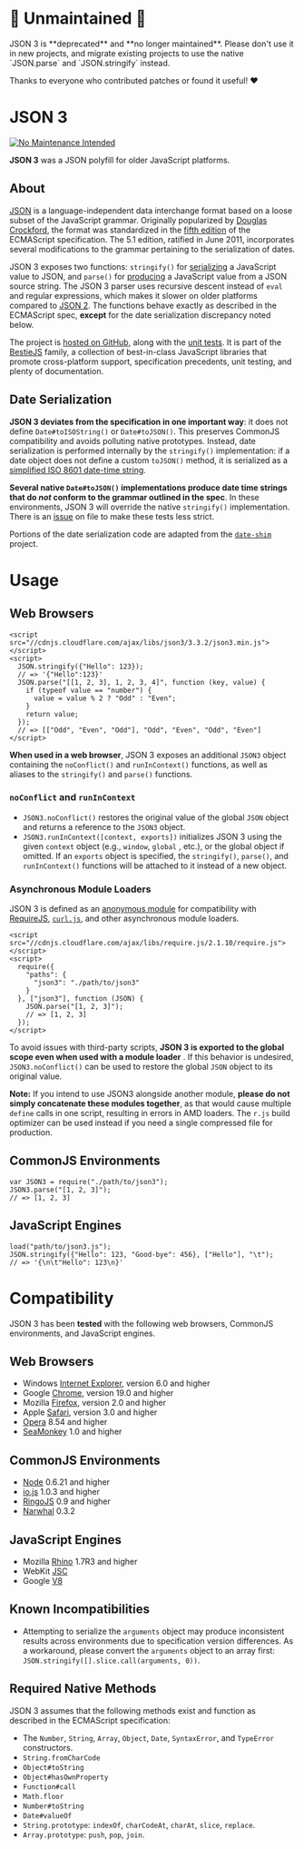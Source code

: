 # 🚨 Unmaintained 🚨

<p class="banner">JSON 3 is **deprecated** and **no longer maintained**. Please don't use it in new projects, and migrate existing projects to use the native `JSON.parse` and `JSON.stringify` instead.</p>

Thanks to everyone who contributed patches or found it useful! ❤️

# JSON 3 #

[![No Maintenance Intended](http://unmaintained.tech/badge.svg)](http://unmaintained.tech/)

**JSON 3** was a JSON polyfill for older JavaScript platforms.

## About ##

[JSON](http://json.org/) is a language-independent data interchange format based on a loose subset of the JavaScript
grammar. Originally popularized by [Douglas Crockford](http://www.crockford.com/), the format was standardized in
the [fifth edition](http://es5.github.io/) of the ECMAScript specification. The 5.1 edition, ratified in June 2011,
incorporates several modifications to the grammar pertaining to the serialization of dates.

JSON 3 exposes two functions: `stringify()`
for [serializing](https://developer.mozilla.org/en/JavaScript/Reference/Global_Objects/JSON/stringify) a JavaScript
value to JSON, and `parse()`
for [producing](https://developer.mozilla.org/en/JavaScript/Reference/Global_Objects/JSON/parse) a JavaScript value from
a JSON source string. The JSON 3 parser uses recursive descent instead of `eval` and regular expressions, which makes it
slower on older platforms compared to [JSON 2](http://json.org/js). The functions behave exactly as described in the
ECMAScript spec, **except** for the date serialization discrepancy noted below.

The project is [hosted on GitHub](http://git.io/json3), along with
the [unit tests](http://bestiejs.github.io/json3/test/test_browser.html). It is part of
the [BestieJS](https://github.com/bestiejs) family, a collection of best-in-class JavaScript libraries that promote
cross-platform support, specification precedents, unit testing, and plenty of documentation.

## Date Serialization

**JSON 3 deviates from the specification in one important way**: it does not define `Date#toISOString()`
or `Date#toJSON()`. This preserves CommonJS compatibility and avoids polluting native prototypes. Instead, date
serialization is performed internally by the `stringify()` implementation: if a date object does not define a
custom `toJSON()` method, it is serialized as
a [simplified ISO 8601 date-time string](http://es5.github.com/#x15.9.1.15).

**Several native `Date#toJSON()` implementations produce date time strings that do *not* conform to the grammar outlined
in the spec**. In these environments, JSON 3 will override the native `stringify()` implementation. There is
an [issue](https://github.com/bestiejs/json3/issues/73) on file to make these tests less strict.

Portions of the date serialization code are adapted from the [`date-shim`](https://github.com/Yaffle/date-shim) project.

# Usage #

## Web Browsers

    <script src="//cdnjs.cloudflare.com/ajax/libs/json3/3.3.2/json3.min.js"></script>
    <script>
      JSON.stringify({"Hello": 123});
      // => '{"Hello":123}'
      JSON.parse("[[1, 2, 3], 1, 2, 3, 4]", function (key, value) {
        if (typeof value == "number") {
          value = value % 2 ? "Odd" : "Even";
        }
        return value;
      });
      // => [["Odd", "Even", "Odd"], "Odd", "Even", "Odd", "Even"]
    </script>

**When used in a web browser**, JSON 3 exposes an additional `JSON3` object containing the `noConflict()`
and `runInContext()` functions, as well as aliases to the `stringify()` and `parse()` functions.

### `noConflict` and `runInContext`

* `JSON3.noConflict()` restores the original value of the global `JSON` object and returns a reference to the `JSON3`
  object.
* `JSON3.runInContext([context, exports])` initializes JSON 3 using the given `context` object (e.g., `window`, `global`
  , etc.), or the global object if omitted. If an `exports` object is specified, the `stringify()`, `parse()`,
  and `runInContext()` functions will be attached to it instead of a new object.

### Asynchronous Module Loaders

JSON 3 is defined as an [anonymous module](https://github.com/amdjs/amdjs-api/wiki/AMD#define-function-) for
compatibility with [RequireJS](http://requirejs.org/), [`curl.js`](https://github.com/cujojs/curl), and other
asynchronous module loaders.

    <script src="//cdnjs.cloudflare.com/ajax/libs/require.js/2.1.10/require.js"></script>
    <script>
      require({
        "paths": {
          "json3": "./path/to/json3"
        }
      }, ["json3"], function (JSON) {
        JSON.parse("[1, 2, 3]");
        // => [1, 2, 3]
      });
    </script>

To avoid issues with third-party scripts, **JSON 3 is exported to the global scope even when used with a module loader**
. If this behavior is undesired, `JSON3.noConflict()` can be used to restore the global `JSON` object to its original
value.

**Note:** If you intend to use JSON3 alongside another module, **please do not simply concatenate these modules
together**, as that would cause multiple `define` calls in one script, resulting in errors in AMD loaders. The `r.js`
build optimizer can be used instead if you need a single compressed file for production.

## CommonJS Environments

    var JSON3 = require("./path/to/json3");
    JSON3.parse("[1, 2, 3]");
    // => [1, 2, 3]

## JavaScript Engines

    load("path/to/json3.js");
    JSON.stringify({"Hello": 123, "Good-bye": 456}, ["Hello"], "\t");
    // => '{\n\t"Hello": 123\n}'

# Compatibility #

JSON 3 has been **tested** with the following web browsers, CommonJS environments, and JavaScript engines.

## Web Browsers

- Windows [Internet Explorer](http://windows.microsoft.com/en-us/internet-explorer/download-ie), version 6.0 and higher
- Google [Chrome](http://www.google.com/chrome), version 19.0 and higher
- Mozilla [Firefox](https://www.mozilla.org/en-US/firefox/new/), version 2.0 and higher
- Apple [Safari](http://www.apple.com/safari/), version 3.0 and higher
- [Opera](http://www.opera.com/) 8.54 and higher
- [SeaMonkey](http://www.seamonkey-project.org/) 1.0 and higher

## CommonJS Environments

- [Node](http://nodejs.org/) 0.6.21 and higher
- [io.js](https://iojs.org/) 1.0.3 and higher
- [RingoJS](http://ringojs.org/) 0.9 and higher
- [Narwhal](https://github.com/280north/narwhal) 0.3.2

## JavaScript Engines

- Mozilla [Rhino](https://developer.mozilla.org/en-US/docs/Mozilla/Projects/Rhino) 1.7R3 and higher
- WebKit [JSC](https://trac.webkit.org/wiki/JSC)
- Google [V8](http://code.google.com/p/v8/)

## Known Incompatibilities

* Attempting to serialize the `arguments` object may produce inconsistent results across environments due to
  specification version differences. As a workaround, please convert the `arguments` object to an array
  first: `JSON.stringify([].slice.call(arguments, 0))`.

## Required Native Methods

JSON 3 assumes that the following methods exist and function as described in the ECMAScript specification:

- The `Number`, `String`, `Array`, `Object`, `Date`, `SyntaxError`, and `TypeError` constructors.
- `String.fromCharCode`
- `Object#toString`
- `Object#hasOwnProperty`
- `Function#call`
- `Math.floor`
- `Number#toString`
- `Date#valueOf`
- `String.prototype`: `indexOf`, `charCodeAt`, `charAt`, `slice`, `replace`.
- `Array.prototype`: `push`, `pop`, `join`.
